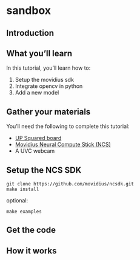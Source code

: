 # sandbox

## Introduction

## What you’ll learn
In this tutorial, you’ll learn how to:
  1.	Setup the movidius sdk
  2.	Integrate opencv in python
  3.	Add a new model

## Gather your materials
You’ll need the following to complete this tutorial:
  *	[UP Squared board](http://www.up-board.org/upsquared/)
  *	[Movidius Neural Compute Stick (NCS)](https://developer.movidius.com/buy)
  *	A UVC webcam

## Setup the NCS SDK
```
git clone https://github.com/movidius/ncsdk.git
make install
```
optional:
``` 
make examples
```

<step by step>

## Get the code

## How it works
